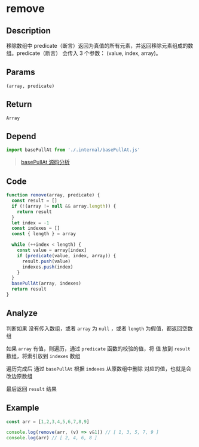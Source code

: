 # remove

## Description
移除数组中 predicate（断言）返回为真值的所有元素，并返回移除元素组成的数组。predicate（断言） 会传入 3 个参数： (value, index, array)。

## Params
`(array, predicate)`

## Return
`Array`

## Depend
```js
import basePullAt from './.internal/basePullAt.js'
```
> [basePullAt 源码分析](../internal/basePullAt.md)

## Code
```js
function remove(array, predicate) {
  const result = []
  if (!(array != null && array.length)) {
    return result
  }
  let index = -1
  const indexes = []
  const { length } = array

  while (++index < length) {
    const value = array[index]
    if (predicate(value, index, array)) {
      result.push(value)
      indexes.push(index)
    }
  }
  basePullAt(array, indexes)
  return result
}
```

## Analyze
判断如果 没有传入数组，或者 `array` 为 `null` ，或者 `length` 为假值，都返回空数组

如果 `array` 有值，则遍历，通过 `predicate` 函数的校验的值，将 值 放到 `result` 数组，将索引放到 `indexes` 数组

遍历完成后 通过 `basePullAt` 根据 `indexes` 从原数组中删除 对应的值，也就是会改边原数组

最后返回 `result` 结果

## Example
```js
const arr = [1,2,3,4,5,6,7,8,9]

console.log(remove(arr, (v) => v&1)) // [ 1, 3, 5, 7, 9 ]
console.log(arr) // [ 2, 4, 6, 8 ]
```
